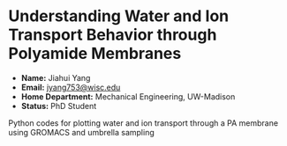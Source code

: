 # Understanding Water and Ion Transport Behavior through Polyamide Membranes

- **Name:** Jiahui Yang
- **Email:** jyang753@wisc.edu
- **Home Department:** Mechanical Engineering, UW-Madison
- **Status:** PhD Student

Python codes for plotting water and ion transport through a PA membrane using GROMACS and umbrella sampling
